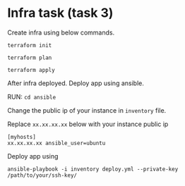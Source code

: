 # Infra task (task 3)

Create infra using below commands.

```
terraform init

terraform plan

terraform apply
```

After infra deployed. Deploy app using ansible.

RUN: `cd ansible`

Change the public ip of your instance in `inventory` file.

Replace `xx.xx.xx.xx` below with your instance public ip 
```
[myhosts]
xx.xx.xx.xx ansible_user=ubuntu
```

Deploy app using 
```
ansible-playbook -i inventory deploy.yml --private-key /path/to/your/ssh-key/
```
